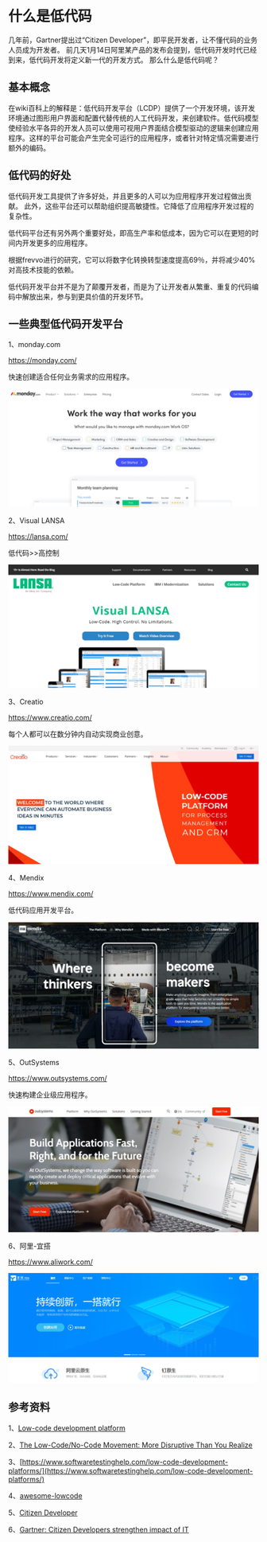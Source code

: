 # 什么是低代码
几年前，Gartner提出过“Citizen Developer”，即平民开发者，让不懂代码的业务人员成为开发者。
前几天1月14日阿里某产品的发布会提到，低代码开发时代已经到来，低代码开发将定义新一代的开发方式。
那么什么是低代码呢？

## 基本概念

在wiki百科上的解释是：低代码开发平台（LCDP）提供了一个开发环境，该开发环境通过图形用户界面和配置代替传统的人工代码开发，来创建软件。低代码模型使经验水平各异的开发人员可以使用可视用户界面结合模型驱动的逻辑来创建应用程序。这样的平台可能会产生完全可运行的应用程序，或者针对特定情况需要进行额外的编码。

## 低代码的好处

低代码开发工具提供了许多好处，并且更多的人可以为应用程序开发过程做出贡献。 此外，这些平台还可以帮助组织提高敏捷性。它降低了应用程序开发过程的复杂性。

低代码平台还有另外两个重要好处，即高生产率和低成本，因为它可以在更短的时间内开发更多的应用程序。

根据frevvo进行的研究，它可以将数字化转换转型速度提高69％，并将减少40%对高技术技能的依赖。

低代码开发平台并不是为了颠覆开发者，而是为了让开发者从繁重、重复的代码编码中解放出来，参与到更具价值的开发环节。

## 一些典型低代码开发平台
1、monday.com

https://monday.com/

快速创建适合任何业务需求的应用程序。

![monday](./../../.vuepress/public/img/lowcode/monday.jpg)

2、Visual LANSA

https://lansa.com/

低代码>>高控制

![LANSA](./../../.vuepress/public/img/lowcode/LANSA.jpg)

3、Creatio

https://www.creatio.com/

每个人都可以在数分钟内自动实现商业创意。

![Creatio](./../../.vuepress/public/img/lowcode/Creatio.jpg)

4、Mendix

https://www.mendix.com/

低代码应用开发平台。

![Mendix](./../../.vuepress/public/img/lowcode/Mendix.jpg)

5、OutSystems

https://www.outsystems.com/

快速构建企业级应用程序。

![Outsystem](./../../.vuepress/public/img/lowcode/Outsystem.jpg)

6、阿里-宜搭

https://www.aliwork.com/

![yida](./../../.vuepress/public/img/lowcode/yida.jpg)

## 参考资料
1、[Low-code development platform](https://en.wikipedia.org/wiki/Low-code_development_platform)

2、[The Low-Code/No-Code Movement: More Disruptive Than You Realize](https://www.forbes.com/sites/jasonbloomberg/2017/07/20/the-low-codeno-code-movement-more-disruptive-than-you-realize/?sh=30074474722a)

3、[https://www.softwaretestinghelp.com/low-code-development-platforms/](https://www.softwaretestinghelp.com/low-code-development-platforms/)

4、[awesome-lowcode](https://github.com/taowen/awesome-lowcode)

5、[Citizen Developer](https://www.gartner.com/en/information-technology/glossary/citizen-developer)

6、[Gartner: Citizen Developers strengthen impact of IT](https://wem.io/news/gartner-citizen-developers-strengthen-impact-of-it-2/#:~:text=Citizen%20Developers%20are%20business%20users,corporate%20IT%E2%80%9D%2C%20Gartner%20indicates.)


